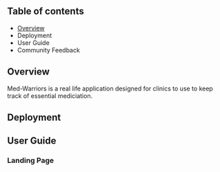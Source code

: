 ## Table of contents

* [Overview](#overview)
* Deployment
* User Guide
* Community Feedback

## Overview
Med-Warriors is a real life application designed for clinics to use to keep track of essential mediciation. 

## Deployment
## User Guide
### Landing Page


